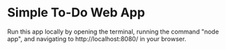 # Simple To-Do Web App

Run this app locally by opening the terminal, running the command "node app", and navigating to http://localhost:8080/ in your browser.
